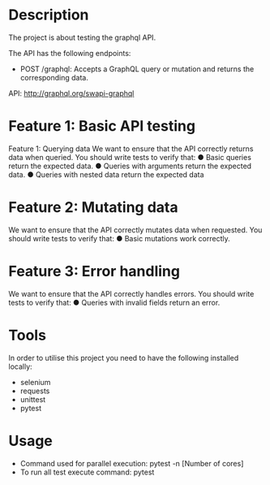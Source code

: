 # Description

The project is about testing the graphql API. 

The API has the following endpoints:
* POST /graphql: Accepts a GraphQL query or mutation and returns the corresponding
data.

API: http://graphql.org/swapi-graphql

# Feature 1: Basic API testing
Feature 1: Querying data
We want to ensure that the API correctly returns data when queried. You should write tests to verify
that:
● Basic queries return the expected data.
● Queries with arguments return the expected data.
● Queries with nested data return the expected data

# Feature 2: Mutating data

We want to ensure that the API correctly mutates data when requested. You should write tests to
verify that:
● Basic mutations work correctly.

# Feature 3: Error handling
We want to ensure that the API correctly handles errors. You should write tests to verify that:
● Queries with invalid fields return an error.


# Tools

In order to utilise this project you need to have the following installed locally:
* selenium
* requests
* unittest
* pytest

# Usage

* Command used for parallel execution: pytest -n [Number of cores]
* To run all test execute command: pytest